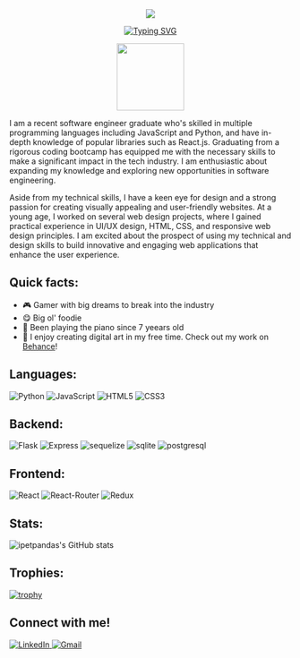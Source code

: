 <div align="center"> <img src="https://i.imgur.com/7FBHoao.png"> </div>

<p align="center">
<a href="https://git.io/typing-svg"><img src="https://readme-typing-svg.demolab.com?font=Fira+Code&weight=600&pause=1000&color=A8FDF6&center=true&vCenter=true&width=435&lines=Full-Stack+Software+Engineer;Software+Developer;Front-End+Developer;Back-End+Developer;CSS+Lover" alt="Typing SVG" /></a>
</p>

<p align="center"><img src="https://media1.giphy.com/media/aQjjaJbuDNsK4/giphy.gif" width="120" /></p>

I am a recent software engineer graduate who's skilled in multiple programming languages including JavaScript and Python, and have in-depth knowledge of popular libraries such as React.js. Graduating from a rigorous coding bootcamp has equipped me with the necessary skills to make a significant impact in the tech industry. I am enthusiastic about expanding my knowledge and exploring new opportunities in software engineering.

Aside from my technical skills, I have a keen eye for design and a strong passion for creating visually appealing and user-friendly websites. At a young age, I worked on several web design projects, where I gained practical experience in UI/UX design, HTML, CSS, and responsive web design principles. I am excited about the prospect of using my technical and design skills to build innovative and engaging web applications that enhance the user experience.

## Quick facts:
- 🎮 Gamer with big dreams to break into the industry
- 😋 Big ol' foodie
- 🎹 Been playing the piano since 7 yeears old
- 🎨 I enjoy creating digital art in my free time. Check out my work on <a href="https://behance.net/ipetpandas">Behance</a>! 

## Languages:
![Python](https://img.shields.io/badge/python-3670A0?style=for-the-badge&logo=python&logoColor=ffdd54)
![JavaScript](https://img.shields.io/badge/javascript-%23323330.svg?style=for-the-badge&logo=javascript&logoColor=%23F7DF1E)
![HTML5](https://img.shields.io/badge/html5-%23E34F26.svg?style=for-the-badge&logo=html5&logoColor=white)
![CSS3](https://img.shields.io/badge/css3-%231572B6.svg?style=for-the-badge&logo=css3&logoColor=white)

## Backend:
![Flask](https://img.shields.io/badge/Flask-000000?style=for-the-badge&logo=flask&logoColor=white)
![Express](https://img.shields.io/badge/Express.js-404D59?style=for-the-badge)
![sequelize](https://img.shields.io/badge/sequelize-323330?style=for-the-badge&logo=sequelize&logoColor=blue)
![sqlite](https://img.shields.io/badge/SQLite-07405E?style=for-the-badge&logo=sqlite&logoColor=white)
![postgresql](https://img.shields.io/badge/PostgreSQL-316192?style=for-the-badge&logo=postgresql&logoColor=white)

## Frontend:
![React](https://img.shields.io/badge/React-20232A?style=for-the-badge&logo=react&logoColor=61DAFB)
![React-Router](https://img.shields.io/badge/React_Router-CA4245?style=for-the-badge&logo=react-router&logoColor=white)
![Redux](https://img.shields.io/badge/Redux-593D88?style=for-the-badge&logo=redux&logoColor=white)

## Stats:
![ipetpandas's GitHub stats](https://github-readme-stats.vercel.app/api/top-langs/?username=ipetpandas&theme=radical&&langs_count=3)

## Trophies:
[![trophy](https://github-profile-trophy.vercel.app/?username=ipetpandas&theme=radical)](https://github.com/ipetpandas/github-profile-trophy)

## Connect with me!
<a href="https://www.linkedin.com/in/nguyenpeterviet/" target="_blank">![LinkedIn](https://img.shields.io/badge/LinkedIn-0077B5?style=for-the-badge&logo=linkedin&logoColor=white)
<a href="mailto:nguyen.peter.viet@gmail.com" target="_blank">![Gmail](https://img.shields.io/badge/Gmail-D14836?style=for-the-badge&logo=gmail&logoColor=white)
